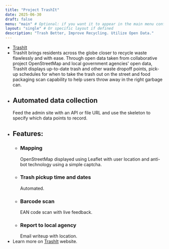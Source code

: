 ```yaml
---
title: "Project TrashIt"
date: 2025-06-30
draft: false
menu: "main" # Optional: if you want it to appear in the main menu configured in hugo.toml
layout: "single" # Or specific layout if defined
description: "Trash Better, Improve Recycling. Utilize Open Data."
---
```

- [TrashIt](/images/projects/trashit-logo.png)
- TrashIt brings residents across the globe closer to recycle waste flawlessly and with ease. Through open data taken from collaborative project OpenStreetMap and local government agencies' open data, TrashIt displays up-to-date trash and other waste dropoff points, pick-up schedules for when to take the trash out on the street and food packaging scan capability to help users throw away in the right garbage can.
- ## Automated data collection
  Feed the admin site with an API or file URL and use the skeleton to specify which data points to record.
- ## Features:
	- ### Mapping
	  OpenStreetMap displayed using Leaflet with user location and anti-bot technology using a simple captcha.
	- ### Trash pickup time and dates
	  Automated.
	- ### Barcode scan
	  EAN code scan with live feedback.
	- ### Report to local agency
	  Email writeup with location.
- Learn more on [TrashIt](https://trashit.click/about) website.

